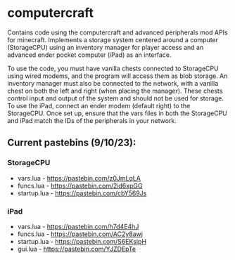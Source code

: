 # computercraft

Contains code using the computercraft and advanced peripherals mod APIs for minecraft.  Implements a storage system centered around a computer (StorageCPU) using an inventory manager for player access and an advanced ender pocket computer (iPad) as an interface.

To use the code, you must have vanilla chests connected to StorageCPU using wired modems, and the program will access them as blob storage.  An inventory manager must also be connected to the network, with a vanilla chest on both the left and right (when placing the manager).  These chests control input and output of the system and should not be used for storage.  To use the iPad, connect an ender modem (default right) to the StorageCPU.  Once set up, ensure that the vars files in both the StorageCPU and iPad match the IDs of the peripherals in your network.

## Current pastebins (9/10/23):
### StorageCPU
* vars.lua - https://pastebin.com/z0JmLqLA
* funcs.lua - https://pastebin.com/2id6xpGG
* startup.lua - https://pastebin.com/cbY569Js

### iPad
* vars.lua - https://pastebin.com/h7d4E4hJ
* funcs.lua - https://pastebin.com/AC2y8awj
* startup.lua - https://pastebin.com/S6EKsjpH
* gui.lua - https://pastebin.com/YJZDEpTe
